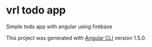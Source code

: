 # vrl todo app

Simple todo app with angular using firebase

This project was generated with [Angular CLI](https://github.com/angular/angular-cli) version 1.5.0.

